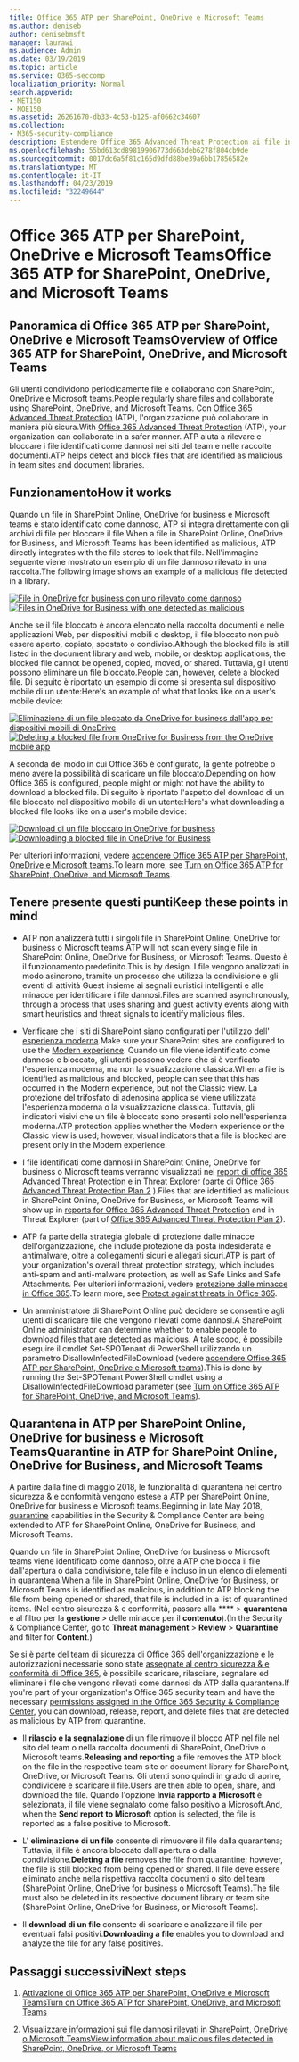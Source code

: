 ```yaml
---
title: Office 365 ATP per SharePoint, OneDrive e Microsoft Teams
ms.author: deniseb
author: denisebmsft
manager: laurawi
ms.audience: Admin
ms.date: 03/19/2019
ms.topic: article
ms.service: O365-seccomp
localization_priority: Normal
search.appverid:
- MET150
- MOE150
ms.assetid: 26261670-db33-4c53-b125-af0662c34607
ms.collection:
- M365-security-compliance
description: Estendere Office 365 Advanced Threat Protection ai file in SharePoint Online, OneDrive for business e Microsoft teams per consentire una collaborazione più sicura per l'organizzazione.
ms.openlocfilehash: 55bd613cd89819906773d663deb6278f804cb9de
ms.sourcegitcommit: 0017dc6a5f81c165d9dfd88be39a6bb17856582e
ms.translationtype: MT
ms.contentlocale: it-IT
ms.lasthandoff: 04/23/2019
ms.locfileid: "32249644"
---
```

# <a name="office-365-atp-for-sharepoint-onedrive-and-microsoft-teams"></a><span data-ttu-id="9d9c0-103">Office 365 ATP per SharePoint, OneDrive e Microsoft Teams</span><span class="sxs-lookup"><span data-stu-id="9d9c0-103">Office 365 ATP for SharePoint, OneDrive, and Microsoft Teams</span></span>

## <a name="overview-of-office-365-atp-for-sharepoint-onedrive-and-microsoft-teams"></a><span data-ttu-id="9d9c0-104">Panoramica di Office 365 ATP per SharePoint, OneDrive e Microsoft Teams</span><span class="sxs-lookup"><span data-stu-id="9d9c0-104">Overview of Office 365 ATP for SharePoint, OneDrive, and Microsoft Teams</span></span>

<span data-ttu-id="9d9c0-105">Gli utenti condividono periodicamente file e collaborano con SharePoint, OneDrive e Microsoft teams.</span><span class="sxs-lookup"><span data-stu-id="9d9c0-105">People regularly share files and collaborate using SharePoint, OneDrive, and Microsoft Teams.</span></span> <span data-ttu-id="9d9c0-106">Con [Office 365 Advanced Threat Protection](office-365-atp.md) (ATP), l'organizzazione può collaborare in maniera più sicura.</span><span class="sxs-lookup"><span data-stu-id="9d9c0-106">With [Office 365 Advanced Threat Protection](office-365-atp.md) (ATP), your organization can collaborate in a safer manner.</span></span> <span data-ttu-id="9d9c0-107">ATP aiuta a rilevare e bloccare i file identificati come dannosi nei siti del team e nelle raccolte documenti.</span><span class="sxs-lookup"><span data-stu-id="9d9c0-107">ATP helps detect and block files that are identified as malicious in team sites and document libraries.</span></span>  
  
## <a name="how-it-works"></a><span data-ttu-id="9d9c0-108">Funzionamento</span><span class="sxs-lookup"><span data-stu-id="9d9c0-108">How it works</span></span>

<span data-ttu-id="9d9c0-109">Quando un file in SharePoint Online, OneDrive for business e Microsoft teams è stato identificato come dannoso, ATP si integra direttamente con gli archivi di file per bloccare il file.</span><span class="sxs-lookup"><span data-stu-id="9d9c0-109">When a file in SharePoint Online, OneDrive for Business, and Microsoft Teams has been identified as malicious, ATP directly integrates with the file stores to lock that file.</span></span> <span data-ttu-id="9d9c0-110">Nell'immagine seguente viene mostrato un esempio di un file dannoso rilevato in una raccolta.</span><span class="sxs-lookup"><span data-stu-id="9d9c0-110">The following image shows an example of a malicious file detected in a library.</span></span>
  
<span data-ttu-id="9d9c0-111">[![File in OneDrive for business con uno rilevato come dannoso](media/2bba71cc-7ad1-4799-8b9d-d56f923db3a7.png)](https://support.office.com/article/01e902ad-a903-4e0f-b093-1e1ac0c37ad2)</span><span class="sxs-lookup"><span data-stu-id="9d9c0-111">[![Files in OneDrive for Business with one detected as malicious](media/2bba71cc-7ad1-4799-8b9d-d56f923db3a7.png)](https://support.office.com/article/01e902ad-a903-4e0f-b093-1e1ac0c37ad2)</span></span>
  
<span data-ttu-id="9d9c0-112">Anche se il file bloccato è ancora elencato nella raccolta documenti e nelle applicazioni Web, per dispositivi mobili o desktop, il file bloccato non può essere aperto, copiato, spostato o condiviso.</span><span class="sxs-lookup"><span data-stu-id="9d9c0-112">Although the blocked file is still listed in the document library and web, mobile, or desktop applications, the blocked file cannot be opened, copied, moved, or shared.</span></span> <span data-ttu-id="9d9c0-113">Tuttavia, gli utenti possono eliminare un file bloccato.</span><span class="sxs-lookup"><span data-stu-id="9d9c0-113">People can, however, delete a blocked file.</span></span> <span data-ttu-id="9d9c0-114">Di seguito è riportato un esempio di come si presenta sul dispositivo mobile di un utente:</span><span class="sxs-lookup"><span data-stu-id="9d9c0-114">Here's an example of what that looks like on a user's mobile device:</span></span>
  
<span data-ttu-id="9d9c0-115">[![Eliminazione di un file bloccato da OneDrive for business dall'app per dispositivi mobili di OneDrive](media/cb1c1705-fd0a-45b8-9a26-c22503011d54.png)](https://support.office.com/article/01e902ad-a903-4e0f-b093-1e1ac0c37ad2)</span><span class="sxs-lookup"><span data-stu-id="9d9c0-115">[![Deleting a blocked file from OneDrive for Business from the OneDrive mobile app](media/cb1c1705-fd0a-45b8-9a26-c22503011d54.png)](https://support.office.com/article/01e902ad-a903-4e0f-b093-1e1ac0c37ad2)</span></span>
  
<span data-ttu-id="9d9c0-116">A seconda del modo in cui Office 365 è configurato, la gente potrebbe o meno avere la possibilità di scaricare un file bloccato.</span><span class="sxs-lookup"><span data-stu-id="9d9c0-116">Depending on how Office 365 is configured, people might or might not have the ability to download a blocked file.</span></span> <span data-ttu-id="9d9c0-117">Di seguito è riportato l'aspetto del download di un file bloccato nel dispositivo mobile di un utente:</span><span class="sxs-lookup"><span data-stu-id="9d9c0-117">Here's what downloading a blocked file looks like on a user's mobile device:</span></span>
  
<span data-ttu-id="9d9c0-118">[![Download di un file bloccato in OneDrive for business](media/be288a82-bdd8-4371-93d8-1783db3b61bc.png)](https://support.office.com/article/01e902ad-a903-4e0f-b093-1e1ac0c37ad2)</span><span class="sxs-lookup"><span data-stu-id="9d9c0-118">[![Downloading a blocked file in OneDrive for Business](media/be288a82-bdd8-4371-93d8-1783db3b61bc.png)](https://support.office.com/article/01e902ad-a903-4e0f-b093-1e1ac0c37ad2)</span></span>
  
<span data-ttu-id="9d9c0-119">Per ulteriori informazioni, vedere [accendere Office 365 ATP per SharePoint, OneDrive e Microsoft teams](turn-on-atp-for-spo-odb-and-teams.md).</span><span class="sxs-lookup"><span data-stu-id="9d9c0-119">To learn more, see [Turn on Office 365 ATP for SharePoint, OneDrive, and Microsoft Teams](turn-on-atp-for-spo-odb-and-teams.md).</span></span>
  
## <a name="keep-these-points-in-mind"></a><span data-ttu-id="9d9c0-120">Tenere presente questi punti</span><span class="sxs-lookup"><span data-stu-id="9d9c0-120">Keep these points in mind</span></span>

- <span data-ttu-id="9d9c0-121">ATP non analizzerà tutti i singoli file in SharePoint Online, OneDrive for business o Microsoft teams.</span><span class="sxs-lookup"><span data-stu-id="9d9c0-121">ATP will not scan every single file in SharePoint Online, OneDrive for Business, or Microsoft Teams.</span></span> <span data-ttu-id="9d9c0-122">Questo è il funzionamento predefinito.</span><span class="sxs-lookup"><span data-stu-id="9d9c0-122">This is by design.</span></span> <span data-ttu-id="9d9c0-123">I file vengono analizzati in modo asincrono, tramite un processo che utilizza la condivisione e gli eventi di attività Guest insieme ai segnali euristici intelligenti e alle minacce per identificare i file dannosi.</span><span class="sxs-lookup"><span data-stu-id="9d9c0-123">Files are scanned asynchronously, through a process that uses sharing and guest activity events along with smart heuristics and threat signals to identify malicious files.</span></span>

- <span data-ttu-id="9d9c0-124">Verificare che i siti di SharePoint siano configurati per l'utilizzo dell' [esperienza moderna](https://docs.microsoft.com/sharepoint/guide-to-sharepoint-modern-experience).</span><span class="sxs-lookup"><span data-stu-id="9d9c0-124">Make sure your SharePoint sites are configured to use the [Modern experience](https://docs.microsoft.com/sharepoint/guide-to-sharepoint-modern-experience).</span></span> <span data-ttu-id="9d9c0-125">Quando un file viene identificato come dannoso e bloccato, gli utenti possono vedere che si è verificato l'esperienza moderna, ma non la visualizzazione classica.</span><span class="sxs-lookup"><span data-stu-id="9d9c0-125">When a file is identified as malicious and blocked, people can see that this has occurred in the Modern experience, but not the Classic view.</span></span> <span data-ttu-id="9d9c0-126">La protezione del trifosfato di adenosina applica se viene utilizzata l'esperienza moderna o la visualizzazione classica. Tuttavia, gli indicatori visivi che un file è bloccato sono presenti solo nell'esperienza moderna.</span><span class="sxs-lookup"><span data-stu-id="9d9c0-126">ATP protection applies whether the Modern experience or the Classic view is used; however, visual indicators that a file is blocked are present only in the Modern experience.</span></span>
    
- <span data-ttu-id="9d9c0-127">I file identificati come dannosi in SharePoint Online, OneDrive for business o Microsoft teams verranno visualizzati nei [report di office 365 Advanced Threat Protection](view-reports-for-atp.md) e in Threat Explorer (parte di [Office 365 Advanced Threat Protection Plan 2](office-365-ti.md) ).</span><span class="sxs-lookup"><span data-stu-id="9d9c0-127">Files that are identified as malicious in SharePoint Online, OneDrive for Business, or Microsoft Teams will show up in [reports for Office 365 Advanced Threat Protection](view-reports-for-atp.md) and in Threat Explorer (part of [Office 365 Advanced Threat Protection Plan 2](office-365-ti.md)).</span></span>
    
- <span data-ttu-id="9d9c0-128">ATP fa parte della strategia globale di protezione dalle minacce dell'organizzazione, che include protezione da posta indesiderata e antimalware, oltre a collegamenti sicuri e allegati sicuri.</span><span class="sxs-lookup"><span data-stu-id="9d9c0-128">ATP is part of your organization's overall threat protection strategy, which includes anti-spam and anti-malware protection, as well as Safe Links and Safe Attachments.</span></span> <span data-ttu-id="9d9c0-129">Per ulteriori informazioni, vedere [protezione dalle minacce in Office 365](protect-against-threats.md).</span><span class="sxs-lookup"><span data-stu-id="9d9c0-129">To learn more, see [Protect against threats in Office 365](protect-against-threats.md).</span></span>
    
- <span data-ttu-id="9d9c0-130">Un amministratore di SharePoint Online può decidere se consentire agli utenti di scaricare file che vengono rilevati come dannosi.</span><span class="sxs-lookup"><span data-stu-id="9d9c0-130">A SharePoint Online administrator can determine whether to enable people to download files that are detected as malicious.</span></span> <span data-ttu-id="9d9c0-131">A tale scopo, è possibile eseguire il cmdlet Set-SPOTenant di PowerShell utilizzando un parametro DisallowInfectedFileDownload (vedere [accendere Office 365 ATP per SharePoint, OneDrive e Microsoft teams](turn-on-atp-for-spo-odb-and-teams.md)).</span><span class="sxs-lookup"><span data-stu-id="9d9c0-131">This is done by running the Set-SPOTenant PowerShell cmdlet using a DisallowInfectedFileDownload parameter (see [Turn on Office 365 ATP for SharePoint, OneDrive, and Microsoft Teams](turn-on-atp-for-spo-odb-and-teams.md)).</span></span>
    
## <a name="quarantine-in-atp-for-sharepoint-online-onedrive-for-business-and-microsoft-teams"></a><span data-ttu-id="9d9c0-132">Quarantena in ATP per SharePoint Online, OneDrive for business e Microsoft Teams</span><span class="sxs-lookup"><span data-stu-id="9d9c0-132">Quarantine in ATP for SharePoint Online, OneDrive for Business, and Microsoft Teams</span></span>

 <span data-ttu-id="9d9c0-133">A partire dalla fine di maggio [](quarantine-email-messages.md) 2018, le funzionalità di quarantena nel centro sicurezza &amp; e conformità vengono estese a ATP per SharePoint Online, OneDrive for business e Microsoft teams.</span><span class="sxs-lookup"><span data-stu-id="9d9c0-133">Beginning in late May 2018, [quarantine](quarantine-email-messages.md) capabilities in the Security &amp; Compliance Center are being extended to ATP for SharePoint Online, OneDrive for Business, and Microsoft Teams.</span></span>
  
<span data-ttu-id="9d9c0-134">Quando un file in SharePoint Online, OneDrive for business o Microsoft teams viene identificato come dannoso, oltre a ATP che blocca il file dall'apertura o dalla condivisione, tale file è incluso in un elenco di elementi in quarantena.</span><span class="sxs-lookup"><span data-stu-id="9d9c0-134">When a file in SharePoint Online, OneDrive for Business, or Microsoft Teams is identified as malicious, in addition to ATP blocking the file from being opened or shared, that file is included in a list of quarantined items.</span></span> <span data-ttu-id="9d9c0-135">(Nel centro sicurezza &amp; e conformità, passare alla \*\*\*\* \> **quarantena** e al filtro per la **gestione** \> delle minacce per il **contenuto**).</span><span class="sxs-lookup"><span data-stu-id="9d9c0-135">(In the Security &amp; Compliance Center, go to **Threat management** \> **Review** \> **Quarantine** and filter for **Content**.)</span></span> 
  
<span data-ttu-id="9d9c0-136">Se si è parte del team di sicurezza di Office 365 dell'organizzazione e le autorizzazioni necessarie sono state [assegnate al centro sicurezza &amp; e conformità di Office 365](permissions-in-the-security-and-compliance-center.md), è possibile scaricare, rilasciare, segnalare ed eliminare i file che vengono rilevati come dannosi da ATP dalla quarantena.</span><span class="sxs-lookup"><span data-stu-id="9d9c0-136">If you're part of your organization's Office 365 security team and have the necessary [permissions assigned in the Office 365 Security &amp; Compliance Center](permissions-in-the-security-and-compliance-center.md), you can download, release, report, and delete files that are detected as malicious by ATP from quarantine.</span></span>
  
- <span data-ttu-id="9d9c0-137">Il **rilascio e la segnalazione** di un file rimuove il blocco ATP nel file nel sito del team o nella raccolta documenti di SharePoint, OneDrive o Microsoft teams.</span><span class="sxs-lookup"><span data-stu-id="9d9c0-137">**Releasing and reporting** a file removes the ATP block on the file in the respective team site or document library for SharePoint, OneDrive, or Microsoft Teams.</span></span> <span data-ttu-id="9d9c0-138">Gli utenti sono quindi in grado di aprire, condividere e scaricare il file.</span><span class="sxs-lookup"><span data-stu-id="9d9c0-138">Users are then able to open, share, and download the file.</span></span> <span data-ttu-id="9d9c0-139">Quando l'opzione **Invia rapporto a Microsoft** è selezionata, il file viene segnalato come falso positivo a Microsoft.</span><span class="sxs-lookup"><span data-stu-id="9d9c0-139">And, when the **Send report to Microsoft** option is selected, the file is reported as a false positive to Microsoft.</span></span> 
    
- <span data-ttu-id="9d9c0-140">L' **eliminazione di un file** consente di rimuovere il file dalla quarantena; Tuttavia, il file è ancora bloccato dall'apertura o dalla condivisione.</span><span class="sxs-lookup"><span data-stu-id="9d9c0-140">**Deleting a file** removes the file from quarantine; however, the file is still blocked from being opened or shared.</span></span> <span data-ttu-id="9d9c0-141">Il file deve essere eliminato anche nella rispettiva raccolta documenti o sito del team (SharePoint Online, OneDrive for business o Microsoft Teams).</span><span class="sxs-lookup"><span data-stu-id="9d9c0-141">The file must also be deleted in its respective document library or team site (SharePoint Online, OneDrive for Business, or Microsoft Teams).</span></span> 
    
- <span data-ttu-id="9d9c0-142">Il **download di un file** consente di scaricare e analizzare il file per eventuali falsi positivi.</span><span class="sxs-lookup"><span data-stu-id="9d9c0-142">**Downloading a file** enables you to download and analyze the file for any false positives.</span></span> 
    
## <a name="next-steps"></a><span data-ttu-id="9d9c0-143">Passaggi successivi</span><span class="sxs-lookup"><span data-stu-id="9d9c0-143">Next steps</span></span>

1. [<span data-ttu-id="9d9c0-144">Attivazione di Office 365 ATP per SharePoint, OneDrive e Microsoft Teams</span><span class="sxs-lookup"><span data-stu-id="9d9c0-144">Turn on Office 365 ATP for SharePoint, OneDrive, and Microsoft Teams</span></span>](turn-on-atp-for-spo-odb-and-teams.md)
    
2. [<span data-ttu-id="9d9c0-145">Visualizzare informazioni sui file dannosi rilevati in SharePoint, OneDrive o Microsoft Teams</span><span class="sxs-lookup"><span data-stu-id="9d9c0-145">View information about malicious files detected in SharePoint, OneDrive, or Microsoft Teams</span></span>](malicious-files-detected-in-spo-odb-or-teams.md)
    
